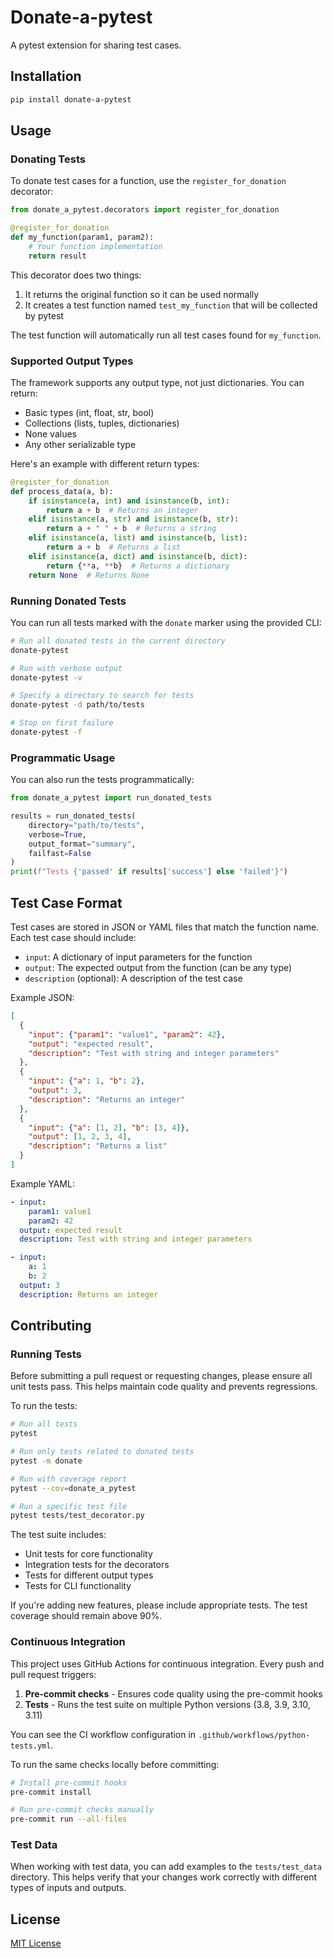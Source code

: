 # Donate-a-pytest

A pytest extension for sharing test cases.

## Installation

```bash
pip install donate-a-pytest
```

## Usage

### Donating Tests

To donate test cases for a function, use the `register_for_donation` decorator:

```python
from donate_a_pytest.decorators import register_for_donation

@register_for_donation
def my_function(param1, param2):
    # Your function implementation
    return result
```

This decorator does two things:
1. It returns the original function so it can be used normally
2. It creates a test function named `test_my_function` that will be collected by pytest

The test function will automatically run all test cases found for `my_function`.

### Supported Output Types

The framework supports any output type, not just dictionaries. You can return:

- Basic types (int, float, str, bool)
- Collections (lists, tuples, dictionaries)
- None values
- Any other serializable type

Here's an example with different return types:

```python
@register_for_donation
def process_data(a, b):
    if isinstance(a, int) and isinstance(b, int):
        return a + b  # Returns an integer
    elif isinstance(a, str) and isinstance(b, str):
        return a + " " + b  # Returns a string
    elif isinstance(a, list) and isinstance(b, list):
        return a + b  # Returns a list
    elif isinstance(a, dict) and isinstance(b, dict):
        return {**a, **b}  # Returns a dictionary
    return None  # Returns None
```

### Running Donated Tests

You can run all tests marked with the `donate` marker using the provided CLI:

```bash
# Run all donated tests in the current directory
donate-pytest

# Run with verbose output
donate-pytest -v

# Specify a directory to search for tests
donate-pytest -d path/to/tests

# Stop on first failure
donate-pytest -f
```

### Programmatic Usage

You can also run the tests programmatically:

```python
from donate_a_pytest import run_donated_tests

results = run_donated_tests(
    directory="path/to/tests",
    verbose=True,
    output_format="summary",
    failfast=False
)
print(f"Tests {'passed' if results['success'] else 'failed'}")
```

## Test Case Format

Test cases are stored in JSON or YAML files that match the function name. Each test case should include:

- `input`: A dictionary of input parameters for the function
- `output`: The expected output from the function (can be any type)
- `description` (optional): A description of the test case

Example JSON:
```json
[
  {
    "input": {"param1": "value1", "param2": 42},
    "output": "expected result",
    "description": "Test with string and integer parameters"
  },
  {
    "input": {"a": 1, "b": 2},
    "output": 3,
    "description": "Returns an integer"
  },
  {
    "input": {"a": [1, 2], "b": [3, 4]},
    "output": [1, 2, 3, 4],
    "description": "Returns a list"
  }
]
```

Example YAML:
```yaml
- input:
    param1: value1
    param2: 42
  output: expected result
  description: Test with string and integer parameters

- input:
    a: 1
    b: 2
  output: 3
  description: Returns an integer
```

## Contributing

### Running Tests

Before submitting a pull request or requesting changes, please ensure all unit tests pass. This helps maintain code quality and prevents regressions.

To run the tests:

```bash
# Run all tests
pytest

# Run only tests related to donated tests
pytest -m donate

# Run with coverage report
pytest --cov=donate_a_pytest

# Run a specific test file
pytest tests/test_decorator.py
```

The test suite includes:
- Unit tests for core functionality
- Integration tests for the decorators
- Tests for different output types
- Tests for CLI functionality

If you're adding new features, please include appropriate tests. The test coverage should remain above 90%.

### Continuous Integration

This project uses GitHub Actions for continuous integration. Every push and pull request triggers:

1. **Pre-commit checks** - Ensures code quality using the pre-commit hooks
2. **Tests** - Runs the test suite on multiple Python versions (3.8, 3.9, 3.10, 3.11)

You can see the CI workflow configuration in `.github/workflows/python-tests.yml`.

To run the same checks locally before committing:

```bash
# Install pre-commit hooks
pre-commit install

# Run pre-commit checks manually
pre-commit run --all-files
```

### Test Data

When working with test data, you can add examples to the `tests/test_data` directory. This helps verify that your changes work correctly with different types of inputs and outputs.

## License

[MIT License](LICENSE)
